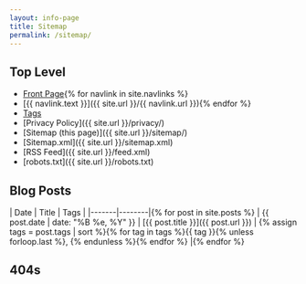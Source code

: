 ```yaml
---
layout: info-page
title: Sitemap
permalink: /sitemap/
---
```


## Top Level

* [Front Page](/index.html){% for navlink in site.navlinks %}
* [{{ navlink.text }}]({{ site.url }}/{{ navlink.url }}){% endfor %}
* [Tags](/tags)
* [Privacy Policy]({{ site.url }}/privacy/)
* [Sitemap (this page)]({{ site.url }}/sitemap/)
* [Sitemap.xml]({{ site.url }}/sitemap.xml)
* [RSS Feed]({{ site.url }}/feed.xml)
* [robots.txt]({{ site.url }}/robots.txt)

## Blog Posts

| Date | Title | Tags |
|-------|--------|{% for post in site.posts %}
| {{ post.date | date: "%B %e, %Y" }} | [{{ post.title }}]({{ post.url }}) | {% assign tags = post.tags | sort %}{% for tag in tags %}{{ tag }}{% unless forloop.last %}, {% endunless %}{% endfor %} |{% endfor %}

## 404s
